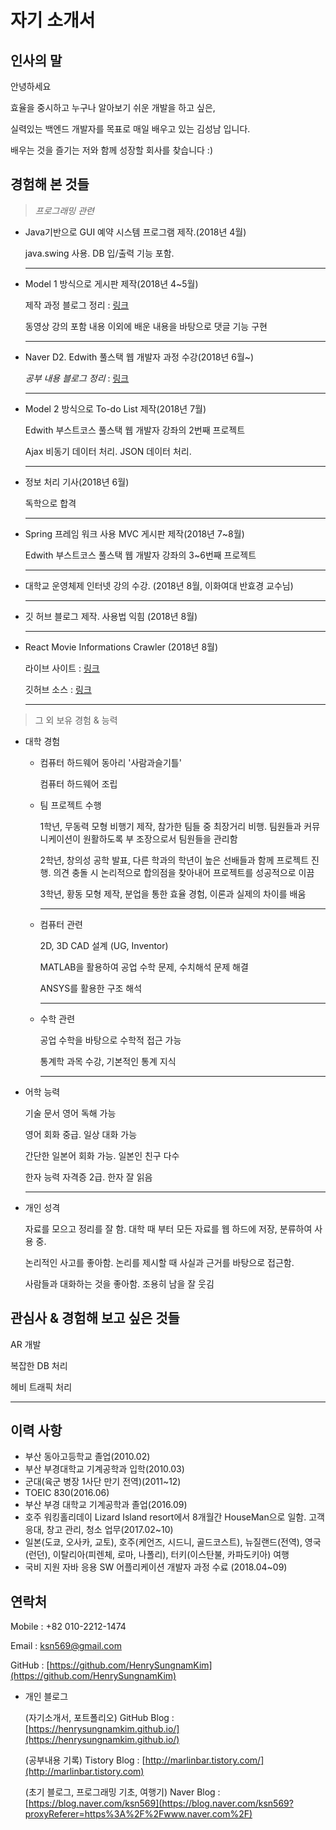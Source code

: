 # 자기 소개서

## 인사의 말

안녕하세요

효율을 중시하고 누구나 알아보기 쉬운 개발을 하고 싶은,

실력있는 백엔드 개발자를 목표로 매일 배우고 있는 김성남 입니다.

배우는 것을 즐기는 저와 함께 성장할 회사를 찾습니다 :)

## 경험해 본 것들

> *프로그래밍 관련*

- Java기반으로 GUI 예약 시스템 프로그램 제작.(2018년 4월)

  java.swing 사용. DB 입/출력 기능 포함.

  ---

- Model 1 방식으로 게시판 제작(2018년 4~5월)

  제작 과정 블로그 정리 : [링크](https://blog.naver.com/ksn569/221277493172)

  동영상 강의 포함 내용 이외에 배운 내용을 바탕으로 댓글 기능 구현

  ---

- Naver D2. Edwith 풀스택 웹 개발자 과정 수강(2018년 6월~)

  *공부 내용 블로그 정리* : [링크](http://marlinbar.tistory.com/category/Road%20to%20Developer/edwith%ED%92%80%EC%8A%A4%ED%83%9D%EC%9B%B9%EA%B0%9C%EB%B0%9C%EC%9E%90)

  ---

- Model 2 방식으로 To-do List 제작(2018년 7월)

  Edwith 부스트코스 풀스택 웹 개발자 강좌의 2번째 프로젝트

  Ajax 비동기 데이터 처리. JSON 데이터 처리.

  ---

- 정보 처리 기사(2018년 6월)

  독학으로 합격

  ---

- Spring 프레임 워크 사용 MVC 게시판 제작(2018년 7~8월)

  Edwith 부스트코스 풀스택 웹 개발자 강좌의 3~6번째 프로젝트

  ---

- 대학교 운영체제 인터넷 강의 수강. (2018년 8월,  이화여대 반효경 교수님)

  ---

- 깃 허브 블로그 제작. 사용법 익힘 (2018년 8월)

  ---

- React Movie Informations Crawler (2018년 8월)

  라이브 사이트 : [링크](https://henrysungnamkim.github.io/movie-app)

  깃허브 소스 : [링크](https://github.com/henrysungnamkim/movie-app)

  ---

> 그 외 보유 경험 & 능력

- 대학 경험
  - 컴퓨터 하드웨어 동아리 '사람과슬기틀'

    컴퓨터 하드웨어 조립

  - 팀 프로젝트 수행

    1학년, 무동력 모형 비행기 제작, 참가한 팀들 중 최장거리 비행. 팀원들과 커뮤니케이션이 원활하도록 부 조장으로서 팀원들을 관리함

    2학년, 창의성 공학 발표, 다른 학과의 학년이 높은 선배들과 함께 프로젝트 진행. 의견 충돌 시 논리적으로 합의점을 찾아내어 프로젝트를 성공적으로 이끔

    3학년, 황동 모형 제작, 분업을 통한 효율 경험, 이론과 실제의 차이를 배움

    ---

  - 컴퓨터 관련

    2D, 3D CAD 설계 (UG, Inventor)

    MATLAB을 활용하여 공업 수학 문제, 수치해석 문제 해결

    ANSYS를 활용한 구조 해석

    ---

  - 수학 관련

    공업 수학을 바탕으로 수학적 접근 가능

    통계학 과목 수강, 기본적인 통계 지식

    ---

- 어학 능력

  기술 문서 영어 독해 가능

  영어 회화 중급. 일상 대화 가능

  간단한 일본어 회화 가능. 일본인 친구 다수

  한자 능력 자격증 2급. 한자 잘 읽음

  ---

- 개인 성격

  자료를 모으고 정리를 잘 함. 대학 때 부터 모든 자료를 웹 하드에 저장, 분류하여 사용 중.

  논리적인 사고를 좋아함. 논리를 제시할 때 사실과 근거를 바탕으로 접근함.

  사람들과 대화하는 것을 좋아함. 조용히 남을 잘 웃김

## 관심사 & 경험해 보고 싶은 것들

AR 개발

복잡한 DB 처리

헤비 트래픽 처리

  ---

## 이력 사항

- 부산 동아고등학교 졸업(2010.02)
- 부산 부경대학교 기계공학과 입학(2010.03)
- 군대(육군 병장 1사단 만기 전역)(2011~12)
- TOEIC 830(2016.06)
- 부산 부경 대학교 기계공학과 졸업(2016.09)
- 호주 워킹홀리데이 Lizard Island resort에서 8개월간 HouseMan으로 일함. 고객 응대, 창고 관리, 청소 업무(2017.02~10)
- 일본(도쿄, 오사카, 교토),  호주(케언즈, 시드니, 골드코스트), 뉴질랜드(전역), 영국 (런던), 이탈리아(피렌체, 로마, 나폴리), 터키(이스탄불, 카파도키아) 여행
- 국비 지원 자바 응용 SW 어플리케이션 개발자 과정 수료 (2018.04~09)

## 연락처

Mobile : +82 010-2212-1474

Email : ksn569@gmail.com

GitHub : [https://github.com/HenrySungnamKim](https://github.com/HenrySungnamKim)

- 개인 블로그

  (자기소개서, 포트폴리오) GitHub Blog : [https://henrysungnamkim.github.io/](https://henrysungnamkim.github.io/)

  (공부내용 기록) Tistory Blog : [http://marlinbar.tistory.com/](http://marlinbar.tistory.com)

  (초기 블로그, 프로그래밍 기초, 여행기) Naver Blog : [https://blog.naver.com/ksn569](https://blog.naver.com/ksn569?proxyReferer=https%3A%2F%2Fwww.naver.com%2F)
